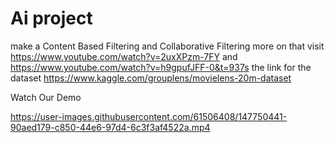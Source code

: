 # Ai project
 
make a Content Based Filtering and 
Collaborative Filtering
more on that visit https://www.youtube.com/watch?v=2uxXPzm-7FY and https://www.youtube.com/watch?v=h9gpufJFF-0&t=937s
the link for the dataset https://www.kaggle.com/grouplens/movielens-20m-dataset


Watch Our Demo

https://user-images.githubusercontent.com/61506408/147750441-90aed179-c850-44e6-97d4-6c3f3af4522a.mp4

